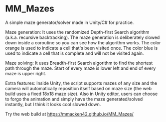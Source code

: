 # MM_Mazes

A simple maze generator/solver made in Unity/C# for practice. 

Maze generation: It uses the randomized Depth-first Search algorithm (a.k.a. recursive backtracking). The maze generation is deliberately slowed down inside a coroutine so you can see how the algorithm works. The color orange is used to indicate a cell that's been visited once. The color blue is used to indicate a cell that is complete and will not be visited again. 

Maze solving: It uses Breadth-first Search algorithm to find the shortest path through the maze. Start of every maze is lower left and end of every maze is upper right. 

Extra features: Inside Unity, the script supports mazes of any size and the camera will automatically reposition itself based on maze size (the web build uses a fixed 18x18 maze size). Also in Unity editor, users can choose to forgo the animation and simply have the maze generated/solved instantly, but I think it looks cool slowed down.

Try the web build at https://mmacken42.github.io/MM_Mazes/
